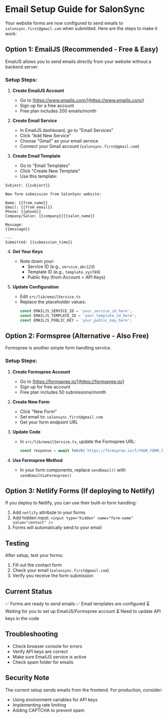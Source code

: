 # Email Setup Guide for SalonSync

Your website forms are now configured to send emails to `salonsync.first@gmail.com` when submitted. Here are the steps to make it work:

## Option 1: EmailJS (Recommended - Free & Easy)

EmailJS allows you to send emails directly from your website without a backend server.

### Setup Steps:

1. **Create EmailJS Account**
   - Go to [https://www.emailjs.com/](https://www.emailjs.com/)
   - Sign up for a free account
   - Free plan includes 200 emails/month

2. **Create Email Service**
   - In EmailJS dashboard, go to "Email Services"
   - Click "Add New Service"
   - Choose "Gmail" as your email service
   - Connect your Gmail account (`salonsync.first@gmail.com`)

3. **Create Email Template**
   - Go to "Email Templates"
   - Click "Create New Template"
   - Use this template:

```
Subject: {{subject}}

New form submission from SalonSync website:

Name: {{from_name}}
Email: {{from_email}}
Phone: {{phone}}
Company/Salon: {{company}}{{salon_name}}

Message:
{{message}}

---
Submitted: {{submission_time}}
```

4. **Get Your Keys**
   - Note down your:
     - Service ID (e.g., `service_abc123`)
     - Template ID (e.g., `template_xyz789`)
     - Public Key (from Account > API Keys)

5. **Update Configuration**
   - Edit `src/lib/emailService.ts`
   - Replace the placeholder values:
     ```typescript
     const EMAILJS_SERVICE_ID = 'your_service_id_here';
     const EMAILJS_TEMPLATE_ID = 'your_template_id_here';
     const EMAILJS_PUBLIC_KEY = 'your_public_key_here';
     ```

## Option 2: Formspree (Alternative - Also Free)

Formspree is another simple form handling service.

### Setup Steps:

1. **Create Formspree Account**
   - Go to [https://formspree.io/](https://formspree.io/)
   - Sign up for free account
   - Free plan includes 50 submissions/month

2. **Create New Form**
   - Click "New Form"
   - Set email to: `salonsync.first@gmail.com`
   - Get your form endpoint URL

3. **Update Code**
   - In `src/lib/emailService.ts`, update the Formspree URL:
     ```typescript
     const response = await fetch('https://formspree.io/f/YOUR_FORM_ID', {
     ```

4. **Use Formspree Method**
   - In your form components, replace `sendEmail()` with `sendEmailViaFormspree()`

## Option 3: Netlify Forms (If deploying to Netlify)

If you deploy to Netlify, you can use their built-in form handling:

1. Add `netlify` attribute to your forms
2. Add hidden input: `<input type="hidden" name="form-name" value="contact" />`
3. Forms will automatically send to your email

## Testing

After setup, test your forms:

1. Fill out the contact form
2. Check your email (`salonsync.first@gmail.com`)
3. Verify you receive the form submission

## Current Status

✅ Forms are ready to send emails
✅ Email templates are configured
⏳ Waiting for you to set up EmailJS/Formspree account
⏳ Need to update API keys in the code

## Troubleshooting

- Check browser console for errors
- Verify API keys are correct
- Make sure EmailJS service is active
- Check spam folder for emails

## Security Note

The current setup sends emails from the frontend. For production, consider:
- Using environment variables for API keys
- Implementing rate limiting
- Adding CAPTCHA to prevent spam 